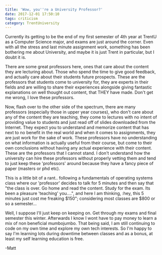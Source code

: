 ```yaml
---
title: 'Wow, you''re a University Professor?'
date: 2017-12-01 17:50:10
tags: criticism
category: TrentUniversity
---
```


Currently its getting to be the end of my first semester of 4th year at TrentU as a Computer Science major, and exams are just around the corner. Even with all the stress and last minute assignment work, something has been bothering me about University, and maybe it is just Trent in particular, but I doubt it is.

There are some great professors here, ones that care about the content they are lecturing about. Those who spend the time to give good feedback, and actually care about their students future prospects. These are the professors that students come to university for, they are experts in their fields and are willing to share their experiences alongside giving fantastic explanations on well thought out content, that THEY have made. Don't get me wrong, I love these professors.

Now, flash over to the other side of the spectrum, there are many professors (especially those in upper year courses), who don't care about any of the content they are teaching, they come to lectures with no intent of providing value to students and just read off of slides downloaded from the Internet. They expect you to understand and memorize content that has next to no benefit in the real world and when it comes to assignments, they are just work for the sake of work. These professors have no understanding on what information is actually useful from their course, but come to their own conclusions without having any actual experience with their content. These are the professors that I cannot stand. I don't understand how the university can hire these professors without properly vetting them and tend to just keep these 'professors' around because they have a fancy piece of paper (masters or phd etc).

This is a little bit of a rant.. following a fundamentals of operating systems class where our 'professor' decides to talk for 5 minutes and then say that "the class is over. Go home and read the content. Study for the exam. Its been a pleasure 'teaching' you....", and here I am thinking, :hey, this 5 minutes just cost me freaking $150"; considering most classes are $800 or so a semester...

Well, I suppose I'll just keep on keeping on. Get through my exams and final semester this winter. Afterwards I know I wont have to pay money to learn a mix of non beneficial mumbojumbo. That being said, I am still continuing to code on my own time and explore my own tech interests. So I'm happy to say I'm learning lots during downtime between classes and as a bonus, at least my self learning education is free.

-Matt